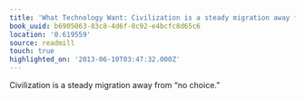 ```yaml
---
title: 'What Technology Want: Civilization is a steady migration away from “no choice.”'
book_uuid: b6905063-83c8-4d6f-8c92-e4bcfc8d65c6
location: '0.619559'
source: readmill
touch: true
highlighted_on: '2013-06-10T03:47:32.000Z'
---
```


Civilization is a steady migration away from “no choice.”